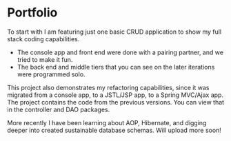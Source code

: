 # Portfolio

To start with I am featuring just one basic CRUD application to show my full stack coding capabilities. 
- The console app and front end were done with a pairing partner, and we tried to make it fun. 
- The back end and middle tiers that you can see on the later iterations were programmed solo.

This project also demonstrates my refactoring capabilities, since it was migrated from a console app, to a JSTL/JSP app, to a Spring MVC/Ajax app. The project contains the code from the previous versions. You can view that in the controller and DAO packages.

More recently I have been learning about AOP, Hibernate, and digging deeper into created sustainable database schemas. Will upload more soon! 
